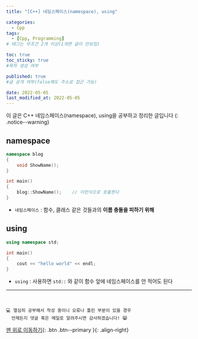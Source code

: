 ```yaml
---
title: "[C++] 네임스페이스(namespace), using" 

categories:
  - Cpp
tags:
  - [Cpp, Programming]
# 태그는 무조건 2개 이상(1개면 글이 안보임)

toc: true
toc_sticky: true
#목차 생성 여부

published: true
#글 공개 여부(false해도 주소로 접근 가능)

date: 2022-05-05
last_modified_at: 2022-05-05
---
```


이 글은 C++ 네임스페이스(namespace), using을 공부하고 정리한 글입니다
{: .notice--warning}

## namespace

```cpp
namespace blog
{
    void ShowName();
}

int main()
{
    blog::ShowName();    // 이런식으로 호출한다
}
```

- `네임스페이스` : 함수, 클래스 같은 것들과의 **이름 충돌을 피하기 위해**

## using

```cpp
using namespace std;

int main()
{
    cout << "hello world" << endl;
}
```

- `using` : 사용하면 `std::` 와 같이 함수 앞에 네임스페이스를 안 적어도 된다

***
<br>

    💻 열심히 공부해서 작성 중이니 오류나 틀린 부분이 있을 경우 
      언제든지 댓글 혹은 메일로 알려주시면 감사하겠습니다! 😸

[맨 위로 이동하기](#){: .btn .btn--primary }{: .align-right}